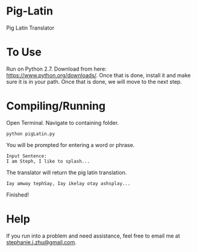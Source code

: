 # Pig-Latin
Pig Latin Translator

# To Use
Run on Python 2.7. Download from here: https://www.python.org/downloads/. Once that is done, install it and make sure it is in your path. Once that is done, we will move to the next step.

# Compiling/Running
Open Terminal. Navigate to containing folder. 
  ```
  python pigLatin.py
  ```
You will be prompted for entering a word or phrase.
  ```
  Input Sentence: 
  I am Steph, I like to splash...
  ```
The translator will return the pig latin translation.
  ```
  Iay amway tephSay, Iay ikelay otay ashsplay... 
  ```
Finished! 

# Help
If you run into a problem and need assistance, feel free to email me at stephanie.j.zhu@gmail.com.
